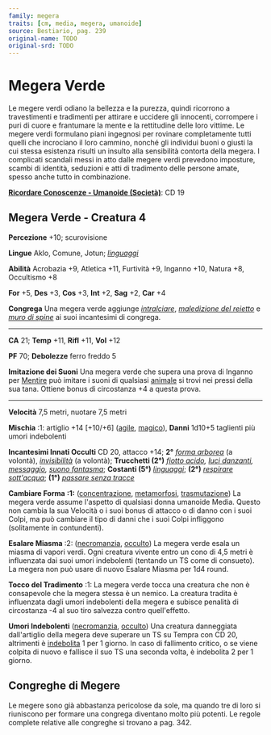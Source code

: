 ```yaml
---
family: megera
traits: [cm, media, megera, umanoide]
source: Bestiario, pag. 239
original-name: TODO
original-srd: TODO
---
```


# Megera Verde

Le megere verdi odiano la bellezza e la purezza, quindi ricorrono a
travestimenti e tradimenti per attirare e uccidere gli innocenti, corrompere i
puri di cuore e frantumare la mente e la rettitudine delle loro vittime. Le
megere verdi formulano piani ingegnosi per rovinare completamente tutti quelli
che incrociano il loro cammino, nonché gli individui buoni o giusti la cui
stessa esistenza risulti un insulto alla sensibilità contorta della megera. I
complicati scandali messi in atto dalle megere verdi prevedono imposture, scambi
di identità, seduzioni e atti di tradimento delle persone amate, spesso anche
tutto in combinazione.

**[Ricordare Conoscenze - Umanoide (Società)](/azioni/abilita/ricordare-conoscenze)**:
CD 19

## Megera Verde - Creatura 4

**Percezione** +10; scurovisione

**Lingue** Aklo, Comune, Jotun; _[linguaggi](/incantesimi/linguaggi)_

**Abilità** Acrobazia +9, Atletica +11, Furtività +9, Inganno +10, Natura +8,
Occultismo +8

**For** +5, **Des** +3, **Cos** +3, **Int** +2, **Sag** +2, **Car** +4

**Congrega** Una megera verde aggiunge
_[intralciare](/incantesimi/intralciare)_,
_[maledizione del reietto](/incantesimi/maledizione-del-reietto)_ e
_[muro di spine](/incantesimi/muro-di-spine)_ ai suoi incantesimi di congrega.

---

**CA** 21; **Temp** +11, **Rifl** +11, **Vol** +12

**PF** 70; **Debolezze** ferro freddo 5

**Imitazione dei Suoni** Una megera verde che supera una prova di Inganno per
[Mentire](/azioni/abilita/mentire) può imitare i suoni di qualsiasi
[animale](/tratti/animale) si trovi nei pressi della sua tana. Ottiene bonus di
circostanza +4 a questa prova.

---

**Velocità** 7,5 metri, nuotare 7,5 metri

**Mischia** :1: artiglio +14 \[+10/+6] ([agile](/tratti/agile),
[magico](/tratti/magico)), **Danni** 1d10+5 taglienti più umori indebolenti

**Incantesimi Innati Occulti** CD 20, attacco +14; **2°**
_[forma arborea](/incantesimi/forma-arborea)_ (a volontà),
_[invisibilità](/incantesimi/invisibilita)_ (a volontà); **Trucchetti (2°)**
_[fiotto acido](/incantesimi/fiotto-acido),
[luci danzanti](/incantesimi/luci-danzanti),
[messaggio](/incantesimi/messaggio),
[suono fantasma](/incantesimi/suono-fantasma)_; **Costanti (5°)**
_[linguaggi](/incantesimi/linguaggi)_; **(2°)**
_[respirare sott'acqua](/incantesimi/respirare-sottacqua)_; **(1°)**
_[passare senza tracce](/incantesimi/passare-senza-tracce)_

**Cambiare Forma** **:1:** ([concentrazione](/tratti/concentrazione),
[metamorfosi](/tratti/metamorfosi), [trasmutazione](/tratti/trasmutazione)) La
megera verde assume l'aspetto di qualsiasi donna umanoide Media. Questo non
cambia la sua Velocità o i suoi bonus di attacco o di danno con i suoi Colpi, ma
può cambiare il tipo di danni che i suoi Colpi infliggono (solitamente in
contundenti).

**Esalare Miasma** :2: ([necromanzia](/tratti/necromanzia),
[occulto](/tratti/occulto)) La megera verde esala un miasma di vapori verdi.
Ogni creatura vivente entro un cono di 4,5 metri è influenzata dai suoi umori
indebolenti (tentando un TS come di consueto). La megera non può usare di nuovo
Esalare Miasma per 1d4 round.

**Tocco del Tradimento** :1: La megera verde tocca una creatura che non è
consapevole che la megera stessa è un nemico. La creatura tradita è influenzata
dagli umori indebolenti della megera e subisce penalità di circostanza -4 al suo
tiro salvezza contro quell'effetto.

**Umori Indebolenti** ([necromanzia](/tratti/necromanzia),
[occulto](/tratti/occulto)) Una creatura danneggiata dall'artiglio della megera
deve superare un TS su Tempra con CD 20, altrimenti è
[indebolita](/condizioni/indebolito) 1 per 1 giorno. ln caso di fallimento
critico, o se viene colpita di nuovo e fallisce il suo TS una seconda volta, è
indebolita 2 per 1 giorno.

## **Congreghe di Megere**

Le megere sono già abbastanza pericolose da sole, ma quando tre di loro si
riuniscono per formare una congrega diventano molto più potenti. Le regole
complete relative alle congreghe si trovano a pag. 342.
